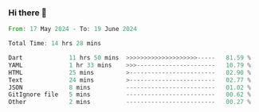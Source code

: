 ### Hi there 👋

<!--START_SECTION:waka-->

```rust
From: 17 May 2024 - To: 19 June 2024

Total Time: 14 hrs 28 mins

Dart             11 hrs 50 mins  >>>>>>>>>>>>>>>>>>>>-----   81.59 %
YAML             1 hr 33 mins    >>>----------------------   10.79 %
HTML             25 mins         >------------------------   02.90 %
Text             24 mins         >------------------------   02.77 %
JSON             8 mins          -------------------------   01.02 %
GitIgnore file   5 mins          -------------------------   00.62 %
Other            2 mins          -------------------------   00.27 %
```

<!--END_SECTION:waka-->

<!--
**simonyathi1/simonyathi1** is a ✨ _special_ ✨ repository because its `README.md` (this file) appears on your GitHub profile.

Here are some ideas to get you started:

- 🔭 I’m currently working on ...
- 🌱 I’m currently learning ...
- 👯 I’m looking to collaborate on ...
- 🤔 I’m looking for help with ...
- 💬 Ask me about ...
- 📫 How to reach me: ...
- 😄 Pronouns: ...
- ⚡ Fun fact: ...
-->

